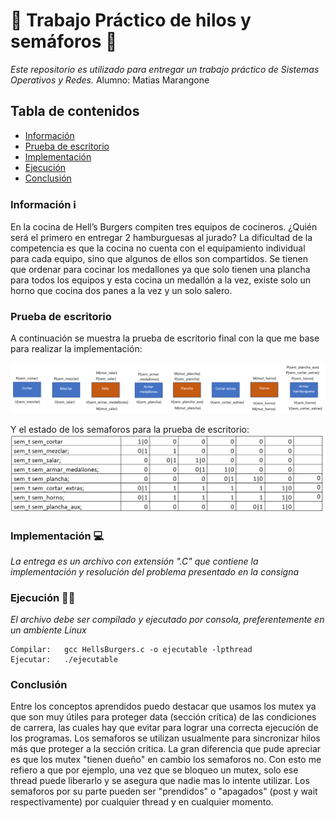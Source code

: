 # :traffic_light: Trabajo Práctico de hilos y semáforos :traffic_light:	

_Este repositorio es utilizado para entregar un trabajo práctico de Sistemas Operativos y Redes._
Alumno: Matias Marangone

## Tabla de contenidos
* [Información](#info)  
* [Prueba de escritorio](#prueba)
* [Implementación](#implementacion)  
* [Ejecución](#ejecucion)
* [Conclusión](#conclusion)  
  

<a name="info"/>

### Información :information_source:
En la cocina de Hell’s Burgers compiten tres equipos de cocineros. ¿Quién será el primero en entregar 2 hamburguesas al jurado?
La dificultad de la competencia es que la cocina no cuenta con el equipamiento individual para cada equipo, sino que algunos de ellos son compartidos. Se tienen que ordenar para
cocinar los medallones ya que solo tienen una plancha para todos los equipos y esta cocina un medallón a la vez, existe solo un horno que cocina dos panes a la vez y un solo salero.

<a name="prueba"/>

### Prueba de escritorio
A continuación se muestra la prueba de escritorio final con la que me base para realizar la implementación:

![semaforo1](/images/semaphorestp.png)

Y el estado de los semaforos para la prueba de escritorio:
![semaforo2](/images/semaphorestp2.png)

<a name="implementacion"/>

### Implementación :computer:	
_La entrega es un archivo con extensión ".C" que contiene la implementación y resolución del problema presentado en la consigna_

<a name="ejecucion"/>

### Ejecución :man_technologist:	
_El archivo debe ser compilado y ejecutado por consola, preferentemente en un ambiente Linux_
```
Compilar:   gcc HellsBurgers.c -o ejecutable -lpthread
Ejecutar:   ./ejecutable
```
<a name="conclusion"/>

### Conclusión
Entre los conceptos aprendidos puedo destacar que usamos los mutex ya que son muy útiles para proteger data (sección crítica) de las condiciones de carrera, las cuales hay que evitar para lograr una correcta ejecución de los programas.
Los semaforos se utilizan usualmente para sincronizar hilos más que proteger a la sección critica.
La gran diferencia que pude apreciar es que los mutex "tienen dueño" en cambio los semaforos no. Con esto me refiero a que por ejemplo, una vez que se bloqueo un mutex, solo ese thread puede liberarlo y se asegura que nadie mas lo intente utilizar. Los semaforos por su parte pueden ser "prendidos" o "apagados" (post y wait respectivamente) por cualquier thread y en cualquier momento.
